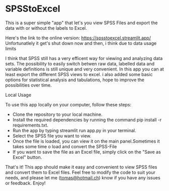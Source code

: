 # SPSStoExcel
This is a super simple "app" that let's you view SPSS Files and export the data with or without the labels to Excel. 

Here's the link to the online version:
https://spsstoexcel.streamlit.app/
Unfortunatlely it get's shut down now and then, i think due to data usage limits

I think that SPSS still has a very efficent way for viewing and analyzing data sets. The possibility to easily switch betwen raw data, labelled data and variable definitions is still unique and very convenient. In this app you can at least export the different SPSS views to excel. i also added some basic options for statistical analysis and tabulations, hope to improve the possibilities over time.

Local Usage

To use this app locally on your computer, follow these steps:

- Clone the repository to your local machine.
- Install the required dependencies by running the command pip install -r requirements.txt.
- Run the app by typing streamlit run app.py in your terminal.
- Select the SPSS file you want to view.
- Once the file is loaded, you can view it on the main panel.Sometimes it takes some time o load and convert the SPSS-File
- If you want to save the file as an Excel file, simply click on the "Save as Excel" button.

That's it! This app should make it easy and convenient to view SPSS files and convert them to Excel files. Feel free to modify the code to suit your needs, and please let me (tomas@hotmail.ch) know if you have any issues or feedback. Enjoy!
